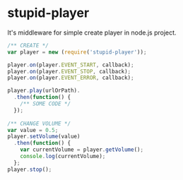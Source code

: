 # stupid-player

It's middleware for simple create player in node.js project.

```javascript
/** CREATE */
var player = new (require('stupid-player'));

player.on(player.EVENT_START, callback);
player.on(player.EVENT_STOP, callback);
player.on(player.EVENT_ERROR, callback);

player.play(urlOrPath).
  .then(function() {
    /** SOME CODE */
  });
  
/** CHANGE VOLUME */
var value = 0.5;
player.setVolume(value)
  .then(function() {
    var currentVolume = player.getVolume();
    console.log(currentVolume);
  };
player.stop();
```

